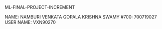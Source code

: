ML-FINAL-PROJECT-INCREMENT

NAME: NAMBURI VENKATA GOPALA KRISHNA SWAMY 
#700: 700719027
USER NAME: VXN90270
